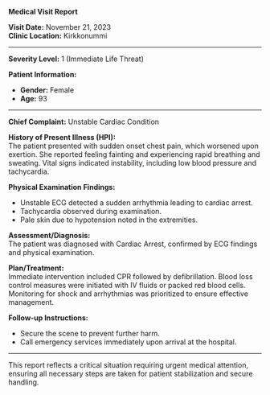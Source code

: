 

**Medical Visit Report**

**Visit Date:** November 21, 2023  
**Clinic Location:** Kirkkonummi  

---

**Severity Level:** 1 (Immediate Life Threat)  

**Patient Information:**  
- **Gender:** Female  
- **Age:** 93  

---

**Chief Complaint:** Unstable Cardiac Condition  

**History of Present Illness (HPI):**  
The patient presented with sudden onset chest pain, which worsened upon exertion. She reported feeling fainting and experiencing rapid breathing and sweating. Vital signs indicated instability, including low blood pressure and tachycardia.

**Physical Examination Findings:**  
- Unstable ECG detected a sudden arrhythmia leading to cardiac arrest.
- Tachycardia observed during examination.
- Pale skin due to hypotension noted in the extremities.

**Assessment/Diagnosis:**  
The patient was diagnosed with Cardiac Arrest, confirmed by ECG findings and physical examination.

**Plan/Treatment:**  
Immediate intervention included CPR followed by defibrillation. Blood loss control measures were initiated with IV fluids or packed red blood cells. Monitoring for shock and arrhythmias was prioritized to ensure effective management.

**Follow-up Instructions:**  
- Secure the scene to prevent further harm.
- Call emergency services immediately upon arrival at the hospital.

---

This report reflects a critical situation requiring urgent medical attention, ensuring all necessary steps are taken for patient stabilization and secure handling.